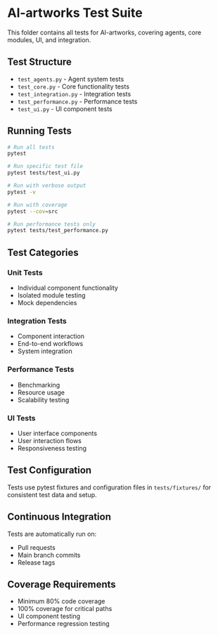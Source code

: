 # Al-artworks Test Suite

This folder contains all tests for Al-artworks, covering agents, core modules, UI, and integration.

## Test Structure

- `test_agents.py` - Agent system tests
- `test_core.py` - Core functionality tests  
- `test_integration.py` - Integration tests
- `test_performance.py` - Performance tests
- `test_ui.py` - UI component tests

## Running Tests

```bash
# Run all tests
pytest

# Run specific test file
pytest tests/test_ui.py

# Run with verbose output
pytest -v

# Run with coverage
pytest --cov=src

# Run performance tests only
pytest tests/test_performance.py
```

## Test Categories

### Unit Tests
- Individual component functionality
- Isolated module testing
- Mock dependencies

### Integration Tests  
- Component interaction
- End-to-end workflows
- System integration

### Performance Tests
- Benchmarking
- Resource usage
- Scalability testing

### UI Tests
- User interface components
- User interaction flows
- Responsiveness testing

## Test Configuration

Tests use pytest fixtures and configuration files in `tests/fixtures/` for consistent test data and setup.

## Continuous Integration

Tests are automatically run on:
- Pull requests
- Main branch commits
- Release tags

## Coverage Requirements

- Minimum 80% code coverage
- 100% coverage for critical paths
- UI component testing
- Performance regression testing 
